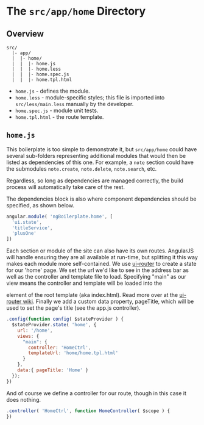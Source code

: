 # The `src/app/home` Directory

## Overview

```
src/
  |- app/
  |  |- home/
  |  |  |- home.js
  |  |  |- home.less
  |  |  |- home.spec.js
  |  |  |- home.tpl.html
```

- `home.js` - defines the module.
- `home.less` - module-specific styles; this file is imported into
  `src/less/main.less` manually by the developer.
- `home.spec.js` - module unit tests.
- `home.tpl.html` - the route template.

## `home.js`

This boilerplate is too simple to demonstrate it, but `src/app/home` could have
several sub-folders representing additional modules that would then be listed
as dependencies of this one.  For example, a `note` section could have the
submodules `note.create`, `note.delete`, `note.search`, etc.

Regardless, so long as dependencies are managed correctly, the build process
will automatically take care of the rest.

The dependencies block is also where component dependencies should be
specified, as shown below.

```js
angular.module( 'ngBoilerplate.home', [
  'ui.state',
  'titleService',
  'plusOne'
])
```

Each section or module of the site can also have its own routes. AngularJS will
handle ensuring they are all available at run-time, but splitting it this way
makes each module more self-contained. We use [ui-router](https://github.com/angular-ui/ui-router) to create
a state for our 'home' page. We set the url we'd like to see in the address bar
as well as the controller and template file to load. Specifying "main" as our view
means the controller and template will be loaded into the <div ui-view="main"/> element
of the root template (aka index.html). Read more over at the [ui-router wiki](https://github.com/angular-ui/ui-router/wiki).
Finally we add a custom data property, pageTitle, which will be used to set the page's
title (see the app.js controller).

```js
.config(function config( $stateProvider ) {
  $stateProvider.state( 'home', {
    url: '/home',
    views: {
      "main": {
        controller: 'HomeCtrl',
        templateUrl: 'home/home.tpl.html'
      }
    },
    data:{ pageTitle: 'Home' }
  });
})
```

And of course we define a controller for our route, though in this case it does
nothing.

```js
.controller( 'HomeCtrl', function HomeController( $scope ) {
})
```
